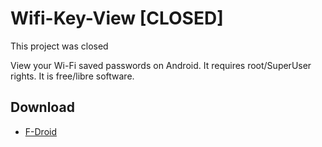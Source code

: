 Wifi-Key-View [CLOSED]
=============

This project was closed

View your Wi-Fi saved passwords on Android.
It requires root/SuperUser rights.
It is free/libre software.

## Download

* [F-Droid](https://f-droid.org/repository/browse/?fdid=com.maralexbar.wifikeyview)
